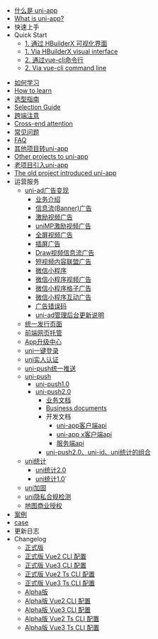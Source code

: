 * [什么是 uni-app](README.md)
* [What is uni-app?](README.md)
* 快速上手
* Quick Start
  * [1. 通过 HBuilderX 可视化界面](quickstart-hx.md)
  * [1. Via HBuilderX visual interface](quickstart-hx.md)
  * [2. 通过vue-cli命令行](quickstart-cli.md)
  * [2. Via vue-cli command line](quickstart-cli.md)
<!-- * [uni-app的由来](history.md) -->
<!-- * [Origin of uni-app](history.md) -->
* [如何学习](resource.md)
* [How to learn](resource.md)
* [选型指南](select.md)
* [Selection Guide](select.md)
* [跨端注意](matter.md)
* [Cross-end attention](matter.md)
* [常见问题](faq.md)
* [FAQ](faq.md)
* [其他项目转uni-app](translate.md)
* [Other projects to uni-app](translate.md)
* [老项目引入uni-app](hybrid.md)
* [The old project introduced uni-app](hybrid.md)
* 运营服务
  * [uni-ad广告变现](uni-ad/intro.md)
    * [业务介绍](uni-ad/intro.md)
    * [信息流(Banner)广告](uni-ad/ad-component.md)
    * [激励视频广告](uni-ad/ad-rewarded-video.md)
    * [uniMP激励视频广告](uni-ad/unimp.md)
    * [全屏视频广告](uni-ad/ad-fullscreen-video.md)
    * [插屏广告](uni-ad/ad-interstitial.md)
    * [Draw视频信息流广告](uni-ad/ad-draw.md)
    * [短视频内容联盟广告](uni-ad/ad-content-page.md)
    * [微信小程序](uni-ad/ad-weixin.md)
    * [微信小程序视频广告](uni-ad/ad-video.md)
    * [微信小程序格子广告](uni-ad/ad-grid.md)
    * [微信小程序互动广告](uni-ad/ad-interactive.md)
    * [广告错误码](uni-ad/ad-error-code.md)
    * [uni-ad管理后台更新说明](uni-ad/release.md)
  * [统一发行页面](https://doc.dcloud.net.cn/uniCloud/uni-portal.html)
  * [前端网页托管](https://doc.dcloud.net.cn/uniCloud/hosting.html)
  * [App升级中心](https://doc.dcloud.net.cn/uniCloud/upgrade-center.html)
  * [uni一键登录](univerify.md)
  * [uni实人认证](https://doc.dcloud.net.cn/uniCloud/frv/intro.html)
  * [uni-push统一推送](unipush.md)
  * [uni-push](unipush.md)
	* [uni-push1.0](unipush-v1.md)
	* [uni-push2.0](unipush-v2.md)
		* [业务文档](unipush-v2.md)
		* [Business documents](unipush-v2.md)
		* 开发文档
			* [uni-app客户端api](https://uniapp.dcloud.net.cn/api/plugins/push.html)
			* [uni-app x客户端api](https://uniapp.dcloud.net.cn/uni-app-x/api/push.html)
			* [服务端api](https://uniapp.dcloud.net.cn/uniCloud/uni-cloud-push/api.html)
		* [uni-push2.0、uni-id、uni统计的组合](https://doc.dcloud.net.cn/uniCloud/uni-cloud-push/mate.html)
  * [uni统计](uni-stat.md)
    * [uni统计2.0](uni-stat-v2.md)
	* [uni统计1.0](uni-stat-v1.md)`
  * [uni加固](/tutorial/app-security.md)
  * [uni隐私合规检测](/tutorial/app-privacy-detect.md)
  * [地图商业授权](/tutorial/app-geolocation.md?id=lic)
* [案例](case.md)
* [case](case.md)
* 更新日志
* Changelog
  * [正式版](release.md)
  * [正式版 Vue2 CLI 配置](vue2-cli-release.md)
  * [正式版 Vue3 CLI 配置](vue3-cli-release.md)
  * [正式版 Vue2 Ts CLI 配置](vue2-ts-cli-release.md)
  * [正式版 Vue3 Ts CLI 配置](vue3-ts-cli-release.md)
  * [Alpha版](release-note-alpha.md)
  * [Alpha版 Vue2 CLI 配置](vue2-cli-alpha-release.md)
  * [Alpha版 Vue3 CLI 配置](vue3-cli-alpha-release.md)
  * [Alpha版 Vue2 Ts CLI 配置](vue2-ts-cli-alpha-release.md)
  * [Alpha版 Vue3 Ts CLI 配置](vue3-ts-cli-alpha-release.md)
